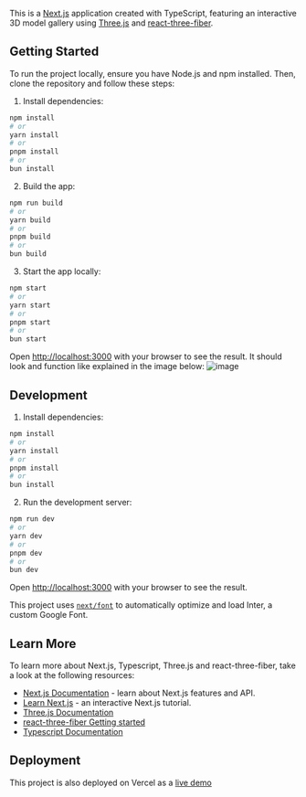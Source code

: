 This is a [Next.js](https://nextjs.org/) application created with TypeScript, featuring an interactive 3D model gallery using [Three.js](https://threejs.org/) and [react-three-fiber](https://docs.pmnd.rs/react-three-fiber/getting-started/introduction).

## Getting Started

To run the project locally, ensure you have Node.js and npm installed. Then, clone the repository and follow these steps:
1. Install dependencies:
```bash
npm install
# or
yarn install
# or
pnpm install
# or
bun install
```
2. Build the app:

```bash
npm run build
# or
yarn build
# or
pnpm build
# or
bun build
```

3. Start the app locally:

```bash
npm start
# or
yarn start
# or
pnpm start
# or
bun start
```

Open [http://localhost:3000](http://localhost:3000) with your browser to see the result.
It should look and function like explained in the image below: ![image](https://github.com/RomelloHvA/nextjs3d/assets/148497822/23c3ef05-7e99-4699-8705-7725fc94ec6d)


## Development

1. Install dependencies:
```bash
npm install
# or
yarn install
# or
pnpm install
# or
bun install
```

2. Run the development server:

```bash
npm run dev
# or
yarn dev
# or
pnpm dev
# or
bun dev
```

Open [http://localhost:3000](http://localhost:3000) with your browser to see the result.

This project uses [`next/font`](https://nextjs.org/docs/basic-features/font-optimization) to automatically optimize and load Inter, a custom Google Font.

## Learn More

To learn more about Next.js, Typescript, Three.js and react-three-fiber, take a look at the following resources:

- [Next.js Documentation](https://nextjs.org/docs) - learn about Next.js features and API.
- [Learn Next.js](https://nextjs.org/learn) - an interactive Next.js tutorial.
- [Three.js Documentation](https://threejs.org/docs/)
- [react-three-fiber Getting started](https://docs.pmnd.rs/react-three-fiber/getting-started/introduction)
- [Typescript Documentation](https://www.typescriptlang.org/docs/)

## Deployment

This project is also deployed on Vercel as a [live demo](https://nextjs3d-3j76.vercel.app/)
